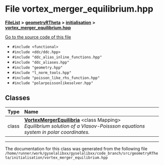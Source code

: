 

# File vortex\_merger\_equilibrium.hpp



[**FileList**](files.md) **>** [**geometryRTheta**](dir_e9f169004bcfe9f3cb1f8a27ce024e59.md) **>** [**initialisation**](dir_1b70d60e6147eeeade38d183e3e9d318.md) **>** [**vortex\_merger\_equilibrium.hpp**](vortex__merger__equilibrium_8hpp.md)

[Go to the source code of this file](vortex__merger__equilibrium_8hpp_source.md)



* `#include <functional>`
* `#include <ddc/ddc.hpp>`
* `#include "ddc_alias_inline_functions.hpp"`
* `#include "ddc_aliases.hpp"`
* `#include "geometry.hpp"`
* `#include "l_norm_tools.hpp"`
* `#include "poisson_like_rhs_function.hpp"`
* `#include "polarpoissonlikesolver.hpp"`















## Classes

| Type | Name |
| ---: | :--- |
| class | [**VortexMergerEquilibria**](classVortexMergerEquilibria.md) &lt;class Mapping&gt;<br>_Equilibrium solution of a Vlasov-Poissson equations system in polar coordinates._  |



















































------------------------------
The documentation for this class was generated from the following file `/home/runner/work/gyselalibxx/gyselalibxx/code_branch/src/geometryRTheta/initialisation/vortex_merger_equilibrium.hpp`

